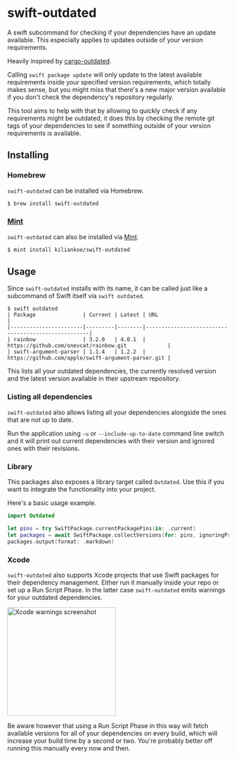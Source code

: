 # swift-outdated

A swift subcommand for checking if your dependencies have an update available. This especially applies to updates outside of your version requirements.

Heavily inspired by [cargo-outdated](https://github.com/kbknapp/cargo-outdated).

Calling `swift package update` will only update to the latest available requirements inside your specified version requirements, which totally makes sense, but you might miss that there's a new major version available if you don't check the dependency's repository regularly.

This tool aims to help with that by allowing to quickly check if any requirements might be outdated, it does this by checking the remote git tags of your dependencies to see if something outside of your version requirements is available.

## Installing

### Homebrew

`swift-outdated` can be installed via Homebrew.

```bash
$ brew install swift-outdated
```

### [Mint](https://github.com/yonaskolb/mint)

`swift-outdated` can also be installed via [Mint](https://github.com/yonaskolb/mint).

```bash
$ mint install kiliankoe/swift-outdated
```

## Usage

Since `swift-outdated` installs with its name, it can be called just like a subcommand of Swift itself via `swift outdated`.

```
$ swift outdated
| Package               | Current | Latest | URL                                                |
|-----------------------|---------|--------|----------------------------------------------------|
| rainbow               | 3.2.0   | 4.0.1  | https://github.com/onevcat/rainbow.git             |
| swift-argument-parser | 1.1.4   | 1.2.2  | https://github.com/apple/swift-argument-parser.git |
```

This lists all your outdated dependencies, the currently resolved version and the latest version available in their upstream repository.

### Listing all dependencies

`swift-outdated` also allows listing all your dependencies alongside the ones that are not up to date.

Run the application using `-u` or `--include-up-to-date` command line switch and it will print out current dependencies with their version and ignored ones with their revisions.

### Library

This packages also exposes a library target called `Outdated`. Use this if you want to integrate the functionality into your project.

Here's a basic usage example.

```swift
import Outdated

let pins = try SwiftPackage.currentPackagePins(in: .current)
let packages = await SwiftPackage.collectVersions(for: pins, ignoringPrerelease: true)
packages.output(format: .markdown)
```

### Xcode

`swift-outdated` also supports Xcode projects that use Swift packages for their dependency management. Either run it manually inside your repo
or set up a Run Script Phase. In the latter case `swift-outdated` emits warnings for your outdated dependencies.

<img width="247" alt="Xcode warnings screenshot" src="https://user-images.githubusercontent.com/2625584/104966116-6cedc400-59e0-11eb-9dc0-942f860e9e33.png">

Be aware however that using a Run Script Phase in this way will fetch available versions for all of your dependencies on every build, which will
increase your build time by a second or two. You're probably better off running this manually every now and then.
